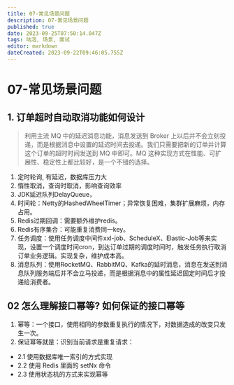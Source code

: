 ```yaml
---
title: 07-常见场景问题
description: 07-常见场景问题
published: true
date: 2023-09-25T07:50:14.047Z
tags: 咕泡, 场景, 面试
editor: markdown
dateCreated: 2023-09-22T09:46:05.755Z
---
```


# 07-常见场景问题

## 1. 订单超时自动取消功能如何设计
> 利用主流 MQ 中的延迟消息功能，消息发送到 Broker 上以后并不会立刻投递，而是根据消息中设置的延迟时间去投递。我们只需要把新的订单并计算这个订单的超时时间发送到 MQ 中即可。MQ 这种实现方式在性能、可扩展性、稳定性上都比较好，是一个不错的选择。
1. 定时轮询, 有延迟，数据库压力大
2. 惰性取消，查询时取消，影响查询效率
3. JDK延迟队列DelayQueue，
4. 时间轮：Netty的HashedWheelTimer；异常恢复困难，集群扩展麻烦，内存占用。
5. Redis过期回调：需要额外维护redis。
6. Redis有序集合：可能重复消费同一key。
7. 任务调度：使用任务调度中间件xxl-job、ScheduleX、Elastic-Job等来实现，设置一个调度时间cron，到达订单过期的调度时间时，触发任务执行取消订单业务逻辑。实现复杂，维护成本高。
8. 消息队列：使用RocketMQ、RabbitMQ、Kafka的延时消息，消息在发送到消息队列服务端后并不会立马投递，而是根据消息中的属性延迟固定时间后才投递给消费者。

## 02 怎么理解接口幂等? 如何保证的接口幂等
1. 幂等：一个接口，使用相同的参数重复执行的情况下，对数据造成的改变只发生一次。
2. 保证幂等就是：识别当前请求是重复请求：
  - 2.1 使用数据库唯一索引的方式实现
  - 2.2 使用 Redis 里面的 setNx 命令
  - 2.3 使用状态机的方式来实现幂等